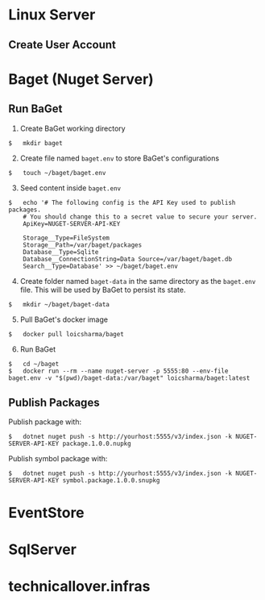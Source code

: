 # Linux Server

## Create User Account

# Baget (Nuget Server)

## Run BaGet

1. Create BaGet working directory

```
$   mkdir baget
```

2. Create file named `baget.env` to store BaGet's configurations

```
$   touch ~/baget/baget.env
```

3. Seed content inside `baget.env`

```
$   echo '# The following config is the API Key used to publish packages.
    # You should change this to a secret value to secure your server.
    ApiKey=NUGET-SERVER-API-KEY

    Storage__Type=FileSystem
    Storage__Path=/var/baget/packages
    Database__Type=Sqlite
    Database__ConnectionString=Data Source=/var/baget/baget.db
    Search__Type=Database' >> ~/baget/baget.env
```

4. Create folder named `baget-data` in the same directory as the `baget.env` file. This will be used by BaGet to persist its state.

```
$   mkdir ~/baget/baget-data
```

5. Pull BaGet's docker image

```
$   docker pull loicsharma/baget
```

6. Run BaGet

```
$   cd ~/baget
$   docker run --rm --name nuget-server -p 5555:80 --env-file baget.env -v "$(pwd)/baget-data:/var/baget" loicsharma/baget:latest
```

## Publish Packages

Publish package with:

```
$   dotnet nuget push -s http://yourhost:5555/v3/index.json -k NUGET-SERVER-API-KEY package.1.0.0.nupkg
```

Publish symbol package with:

```
$   dotnet nuget push -s http://yourhost:5555/v3/index.json -k NUGET-SERVER-API-KEY symbol.package.1.0.0.snupkg
```

# EventStore

# SqlServer
# technicallover.infras
